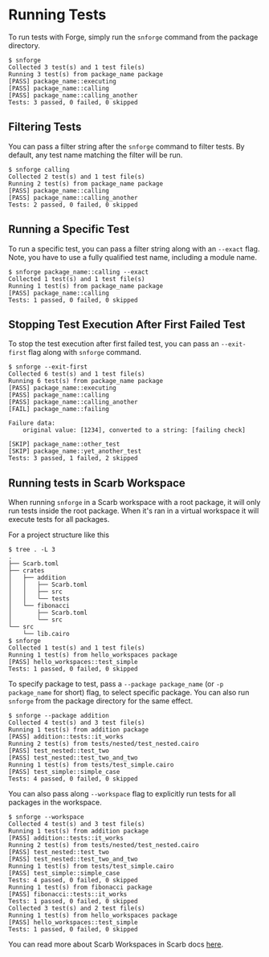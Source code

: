 # Running Tests

To run tests with Forge, simply run the `snforge` command from the package directory.

```shell
$ snforge
Collected 3 test(s) and 1 test file(s)
Running 3 test(s) from package_name package
[PASS] package_name::executing
[PASS] package_name::calling
[PASS] package_name::calling_another
Tests: 3 passed, 0 failed, 0 skipped
```

## Filtering Tests

You can pass a filter string after the `snforge` command to filter tests.
By default, any test name matching the filter will be run.

```shell
$ snforge calling
Collected 2 test(s) and 1 test file(s)
Running 2 test(s) from package_name package
[PASS] package_name::calling
[PASS] package_name::calling_another
Tests: 2 passed, 0 failed, 0 skipped
```

## Running a Specific Test

To run a specific test, you can pass a filter string along with an `--exact` flag.
Note, you have to use a fully qualified test name, including a module name.

```shell
$ snforge package_name::calling --exact
Collected 1 test(s) and 1 test file(s)
Running 1 test(s) from package_name package
[PASS] package_name::calling
Tests: 1 passed, 0 failed, 0 skipped
```

## Stopping Test Execution After First Failed Test

To stop the test execution after first failed test, you can pass an `--exit-first` flag along with `snforge` command.

```shell
$ snforge --exit-first
Collected 6 test(s) and 1 test file(s)
Running 6 test(s) from package_name package
[PASS] package_name::executing
[PASS] package_name::calling
[PASS] package_name::calling_another
[FAIL] package_name::failing

Failure data:
    original value: [1234], converted to a string: [failing check]
    
[SKIP] package_name::other_test
[SKIP] package_name::yet_another_test
Tests: 3 passed, 1 failed, 2 skipped
```

## Running tests in Scarb Workspace

When running `snforge` in a Scarb workspace with a root package, it will only run tests inside the root package. When it's ran in a virtual workspace it will execute tests for all packages.  

For a project structure like this

```shell
$ tree . -L 3
.
├── Scarb.toml
├── crates
│   ├── addition
│   │   ├── Scarb.toml
│   │   ├── src
│   │   └── tests
│   └── fibonacci
│       ├── Scarb.toml
│       └── src
└── src
    └── lib.cairo
$ snforge
Collected 1 test(s) and 1 test file(s)
Running 1 test(s) from hello_workspaces package
[PASS] hello_workspaces::test_simple
Tests: 1 passed, 0 failed, 0 skipped
```

To specify package to test, pass a `--package package_name` (or `-p package_name` for short) flag, to select specific package. You can also run `snforge` from the package directory for the same effect.

```shell
$ snforge --package addition
Collected 4 test(s) and 3 test file(s)
Running 1 test(s) from addition package
[PASS] addition::tests::it_works
Running 2 test(s) from tests/nested/test_nested.cairo
[PASS] test_nested::test_two
[PASS] test_nested::test_two_and_two
Running 1 test(s) from tests/test_simple.cairo
[PASS] test_simple::simple_case
Tests: 4 passed, 0 failed, 0 skipped
```

You can also pass along `--workspace` flag to explicitly run tests for all packages in the workspace.

```shell
$ snforge --workspace
Collected 4 test(s) and 3 test file(s)
Running 1 test(s) from addition package
[PASS] addition::tests::it_works
Running 2 test(s) from tests/nested/test_nested.cairo
[PASS] test_nested::test_two
[PASS] test_nested::test_two_and_two
Running 1 test(s) from tests/test_simple.cairo
[PASS] test_simple::simple_case
Tests: 4 passed, 0 failed, 0 skipped
Running 1 test(s) from fibonacci package
[PASS] fibonacci::tests::it_works
Tests: 1 passed, 0 failed, 0 skipped
Collected 3 test(s) and 2 test file(s)
Running 1 test(s) from hello_workspaces package
[PASS] hello_workspaces::test_simple
Tests: 1 passed, 0 failed, 0 skipped
```

You can read more about Scarb Workspaces in Scarb docs [here](https://docs.swmansion.com/scarb/docs/reference/workspaces.html).

